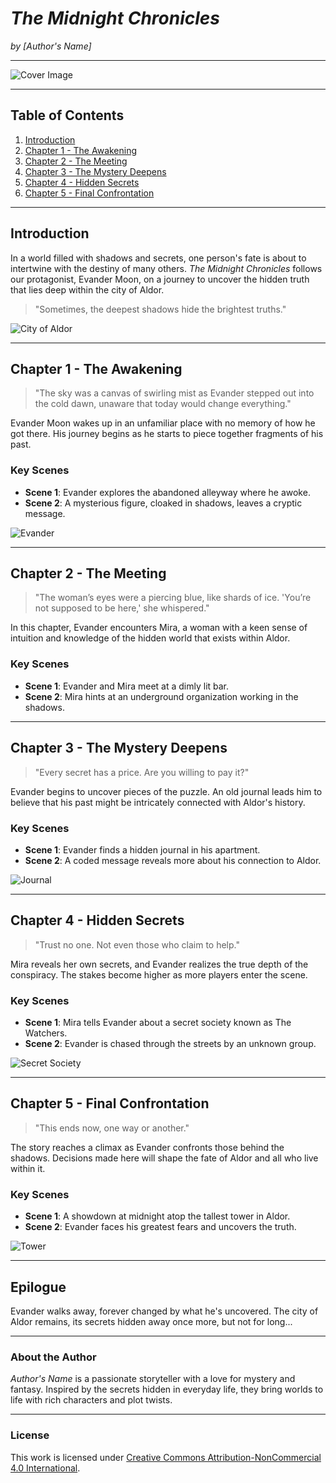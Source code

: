 # *The Midnight Chronicles*

*by [Author's Name]*

---

![Cover Image](https://via.placeholder.com/600x400.png?text=Cover+Image+Placeholder)

---

## Table of Contents

1. [Introduction](#introduction)
2. [Chapter 1 - The Awakening](#chapter-1---the-awakening)
3. [Chapter 2 - The Meeting](#chapter-2---the-meeting)
4. [Chapter 3 - The Mystery Deepens](#chapter-3---the-mystery-deepens)
5. [Chapter 4 - Hidden Secrets](#chapter-4---hidden-secrets)
6. [Chapter 5 - Final Confrontation](#chapter-5---final-confrontation)

---

## Introduction

In a world filled with shadows and secrets, one person's fate is about to intertwine with the destiny of many others. *The Midnight Chronicles* follows our protagonist, Evander Moon, on a journey to uncover the hidden truth that lies deep within the city of Aldor.

> "Sometimes, the deepest shadows hide the brightest truths." 

![City of Aldor](https://via.placeholder.com/300x200.png?text=City+of+Aldor)

---

## Chapter 1 - The Awakening

> "The sky was a canvas of swirling mist as Evander stepped out into the cold dawn, unaware that today would change everything."

Evander Moon wakes up in an unfamiliar place with no memory of how he got there. His journey begins as he starts to piece together fragments of his past.

### Key Scenes

- **Scene 1**: Evander explores the abandoned alleyway where he awoke.
- **Scene 2**: A mysterious figure, cloaked in shadows, leaves a cryptic message.

![Evander](https://via.placeholder.com/200x300.png?text=Evander+Moon)

---

## Chapter 2 - The Meeting

> "The woman’s eyes were a piercing blue, like shards of ice. 'You’re not supposed to be here,' she whispered."

In this chapter, Evander encounters Mira, a woman with a keen sense of intuition and knowledge of the hidden world that exists within Aldor.

### Key Scenes

- **Scene 1**: Evander and Mira meet at a dimly lit bar.
- **Scene 2**: Mira hints at an underground organization working in the shadows.

---

## Chapter 3 - The Mystery Deepens

> "Every secret has a price. Are you willing to pay it?"

Evander begins to uncover pieces of the puzzle. An old journal leads him to believe that his past might be intricately connected with Aldor's history.

### Key Scenes

- **Scene 1**: Evander finds a hidden journal in his apartment.
- **Scene 2**: A coded message reveals more about his connection to Aldor.

![Journal](https://via.placeholder.com/300x200.png?text=Old+Journal)

---

## Chapter 4 - Hidden Secrets

> "Trust no one. Not even those who claim to help."

Mira reveals her own secrets, and Evander realizes the true depth of the conspiracy. The stakes become higher as more players enter the scene.

### Key Scenes

- **Scene 1**: Mira tells Evander about a secret society known as The Watchers.
- **Scene 2**: Evander is chased through the streets by an unknown group.

![Secret Society](https://via.placeholder.com/300x200.png?text=Secret+Society+Symbol)

---

## Chapter 5 - Final Confrontation

> "This ends now, one way or another."

The story reaches a climax as Evander confronts those behind the shadows. Decisions made here will shape the fate of Aldor and all who live within it.

### Key Scenes

- **Scene 1**: A showdown at midnight atop the tallest tower in Aldor.
- **Scene 2**: Evander faces his greatest fears and uncovers the truth.

![Tower](https://via.placeholder.com/300x200.png?text=Tower+at+Midnight)

---

## Epilogue

Evander walks away, forever changed by what he's uncovered. The city of Aldor remains, its secrets hidden away once more, but not for long...

---

### About the Author

*Author's Name* is a passionate storyteller with a love for mystery and fantasy. Inspired by the secrets hidden in everyday life, they bring worlds to life with rich characters and plot twists.

---

### License

This work is licensed under [Creative Commons Attribution-NonCommercial 4.0 International](https://creativecommons.org/licenses/by-nc/4.0/).
